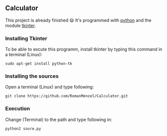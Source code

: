 ## Calculator

This project is already finished :smiley:
It's programmed with [python](https://www.python.org/) 
and the module [tkinter](https://wiki.python.org/moin/TkInter).

### Installing Tkinter
To be able to excute this programm, install tkinter by typing this command in a terminal (Linux):
```
sudo apt-get install python-tk
```
### Installing the sources
Open a terminal (Linux) and type following:
```
git clone https://github.com/RomanMenzel/Calculator.git
```

### Execution
Change (Terminal) to the path and type following in:
```
python2 soure.py
```
